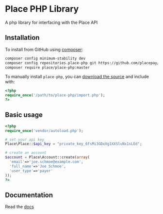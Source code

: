 # Place PHP Library

A php library for interfacing with the Place API

## Installation

To install from GitHub using [composer](https://getcomposer.org/):

```bash
composer config minimum-stability dev
composer config repositories.place-php git https://github.com/placepay/place-php.git
composer require place/place-php:master
```

To manually install `place-php`, you can [download the source](https://github.com/placepay/place-php/zipball/master) and include with:

```php
<?php
require_once('/path/to/place-php/import.php');
?>
```

## Basic usage

```php
<?php
require_once('vendor/autoload.php');

# set your api key
Place\Place::$api_key = "private_key_6fsMi3GDxXg1XXSluNx1sLEd";

# create an account
$account = Place\Account::create(array(
  'email'=>'joe.schmoe@example.com',
  'full_name'=>'Joe Schmoe',
  'user_type'=>'payer'
));
?>
```

## Documentation
Read the [docs](https://developer.placepay.com/?php)
